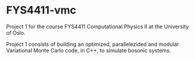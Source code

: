 # FYS4411-vmc
Project 1 for the course FYS4411 Computational Physics II at the University of Oslo.

Project 1 consists of building an optimized, parallelezided and modular Variational Monte Carlo code, in C++, to simulate bosonic systems.
